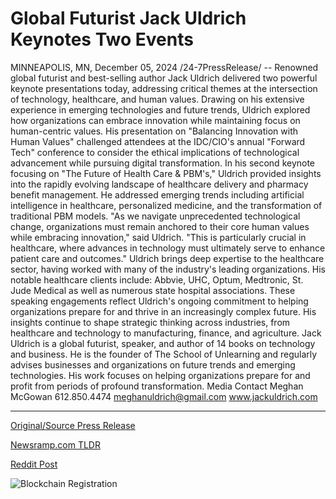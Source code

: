 # Global Futurist Jack Uldrich Keynotes Two Events

MINNEAPOLIS, MN, December 05, 2024 /24-7PressRelease/ -- Renowned global futurist and best-selling author Jack Uldrich delivered two powerful keynote presentations today, addressing critical themes at the intersection of technology, healthcare, and human values.  Drawing on his extensive experience in emerging technologies and future trends, Uldrich explored how organizations can embrace innovation while maintaining focus on human-centric values. His presentation on "Balancing Innovation with Human Values" challenged attendees at the IDC/CIO's annual "Forward Tech" conference to consider the ethical implications of technological advancement while pursuing digital transformation.  In his second keynote focusing on "The Future of Health Care & PBM's," Uldrich provided insights into the rapidly evolving landscape of healthcare delivery and pharmacy benefit management. He addressed emerging trends including artificial intelligence in healthcare, personalized medicine, and the transformation of traditional PBM models.  "As we navigate unprecedented technological change, organizations must remain anchored to their core human values while embracing innovation," said Uldrich. "This is particularly crucial in healthcare, where advances in technology must ultimately serve to enhance patient care and outcomes."  Uldrich brings deep expertise to the healthcare sector, having worked with many of the industry's leading organizations. His notable healthcare clients include: Abbvie, UHC, Optum, Medtronic, St. Jude Medical as well as numerous state hospital associations.  These speaking engagements reflect Uldrich's ongoing commitment to helping organizations prepare for and thrive in an increasingly complex future. His insights continue to shape strategic thinking across industries, from healthcare and technology to manufacturing, finance, and agriculture.  Jack Uldrich is a global futurist, speaker, and author of 14 books on technology and business. He is the founder of The School of Unlearning and regularly advises businesses and organizations on future trends and emerging technologies. His work focuses on helping organizations prepare for and profit from periods of profound transformation.  Media Contact Meghan McGowan 612.850.4474 meghanuldrich@gmail.com www.jackuldrich.com 

---

[Original/Source Press Release](https://www.24-7pressrelease.com/press-release/516805/global-futurist-jack-uldrich-keynotes-two-events)
                    

[Newsramp.com TLDR](https://newsramp.com/curated-news/renowned-futurist-jack-uldrich-addresses-technology-and-healthcare-intersection-at-idc-cio-forward-tech-conference/e2857f8bed627abe1a71653c4cf8cb3d) 

 



[Reddit Post](https://www.reddit.com/r/Business_NewsRamp/comments/1h74et6/renowned_futurist_jack_uldrich_addresses/) 



![Blockchain Registration](https://cdn.newsramp.app/24-7PressRelease/qrcode/2412/5/vastNg7u.webp)